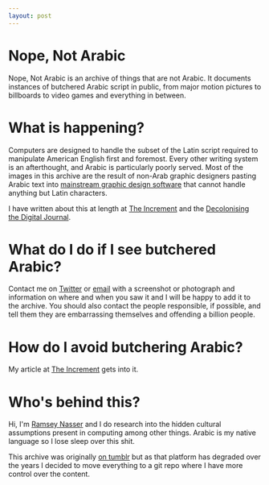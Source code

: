 ```yaml
---
layout: post
---
```


# Nope, Not Arabic
Nope, Not Arabic is an archive of things that are not Arabic. It documents
instances of butchered Arabic script in public, from major motion pictures to
billboards to video games and everything in between.

# What is happening?
Computers are designed to handle the subset of the Latin script required to
manipulate American English first and foremost. Every other writing system is an
afterthought, and Arabic is particularly poorly served. Most of the images in
this archive are the result of non-Arab graphic designers pasting Arabic text
into [mainstream graphic design software](https://www.adobe.com) that cannot handle anything but Latin
characters.

I have written about this at length at [The Increment](https://increment.com/programming-languages/unplain-text-primer-on-non-latin/) and the [Decolonising the Digital Journal](http://ojs.decolonising.digital/index.php/decolonising_digital/article/view/PersonalComputer).

# What do I do if I see butchered Arabic?
Contact me on [Twitter](https://twitter.com/ra) or [email](mailto:ram@nas.sr)
with a screenshot or photograph and information on where and when you saw it and
I will be happy to add it to the archive. You should also contact the people 
responsible, if possible, and tell them they are embarrassing themselves and
offending a billion people.

# How do I avoid butchering Arabic?
My article at [The Increment](https://increment.com/programming-languages/unplain-text-primer-on-non-latin/)
gets into it.

# Who's behind this?
Hi, I'm [Ramsey Nasser](http://nas.sr/) and I do research into the hidden
cultural assumptions present in computing among other things. Arabic is my
native language so I lose sleep over this shit.

This archive was originally [on tumblr](https://nopenotarabic.tumblr.com) but as
that platform has degraded over the years I decided to move everything to a git
repo where I have more control over the content.
